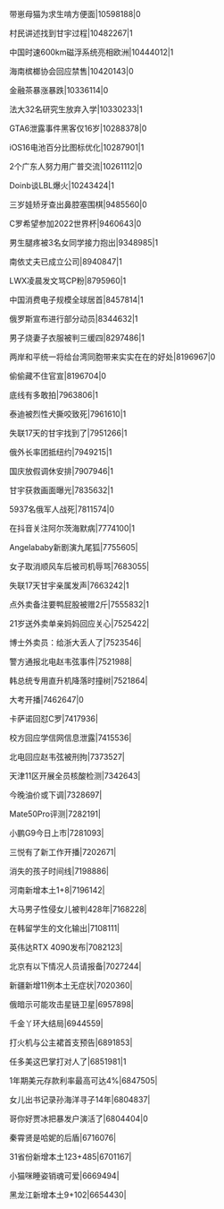 带崽母猫为求生啃方便面|10598188|0

村民讲述找到甘宇过程|10482267|1

中国时速600km磁浮系统亮相欧洲|10444012|1

海南槟榔协会回应禁售|10420143|0

金融茶暴涨暴跌|10336114|0

法大32名研究生放弃入学|10330233|1

GTA6泄露事件黑客仅16岁|10288378|0

iOS16电池百分比图标优化|10287901|1

2个广东人努力用广普交流|10261112|0

Doinb谈LBL爆火|10243424|1

三岁娃矫牙查出鼻腔塞围棋|9485560|0

C罗希望参加2022世界杯|9460643|0

男生腿疼被3名女同学接力抱出|9348985|1

南依丈夫已成立公司|8940847|1

LWX凌晨发文骂CP粉|8795960|1

中国消费电子规模全球居首|8457814|1

俄罗斯宣布进行部分动员|8344632|1

男子烧妻子衣服被判三缓四|8297486|1

两岸和平统一将给台湾同胞带来实实在在的好处|8196967|0

偷偷藏不住官宣|8196704|0

底线有多敢拍|7963806|1

泰迪被烈性犬撕咬致死|7961610|1

失联17天的甘宇找到了|7951266|1

俄外长率团抵纽约|7949215|1

国庆放假调休安排|7907946|1

甘宇获救画面曝光|7835632|1

5937名俄军人战死|7811574|0

在抖音关注阿尔茨海默病|7774100|1

Angelababy新剧演九尾狐|7755605|

女子取消顺风车后被司机辱骂|7683055|

失联17天甘宇亲属发声|7663242|1

点外卖备注要鸭屁股被赠2斤|7555832|1

21岁送外卖单亲妈妈回应关心|7525422|

博士外卖员：给浙大丢人了|7523546|

警方通报北电赵韦弦事件|7521988|

韩总统专用直升机降落时撞树|7521864|

大考开播|7462647|0

卡萨诺回怼C罗|7417936|

校方回应学信网信息泄露|7415536|

北电回应赵韦弦被刑拘|7373527|

天津11区开展全员核酸检测|7342643|

今晚油价或下调|7328697|

Mate50Pro评测|7282191|

小鹏G9今日上市|7281093|

三悦有了新工作开播|7202671|

消失的孩子时间线|7198886|

河南新增本土1+8|7196142|

大马男子性侵女儿被判428年|7168228|

在韩留学生的文化输出|7108111|

英伟达RTX 4090发布|7082123|

北京有以下情况人员请报备|7027244|

新疆新增11例本土无症状|7020360|

俄暗示可能攻击星链卫星|6957898|

千金丫环大结局|6944559|

打火机与公主裙首支预告|6891853|

任多美这巴掌打对人了|6851981|1

1年期美元存款利率最高可达4%|6847505|

女儿出书记录孙海洋寻子14年|6804837|

哥你好贾冰把暴发户演活了|6804404|0

秦霄贤是哈妮的后盾|6716076|

31省份新增本土123+485|6701167|

小猫咪睡姿销魂可爱|6669494|

黑龙江新增本土9+102|6654430|

